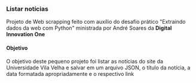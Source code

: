### Listar notícias

Projeto de Web scrapping feito com auxílio do desafio prático "Extraindo dados da web com Python" ministrada por André Soares da **Digital Innovation One**

#### Objetivo

O objetivo deste pequeno projeto foi listar as notícias do site da Universidade Vila Velha e salvar em um arquivo JSON, o título da notícia, a data formatada apropriadamente e o respectivo link